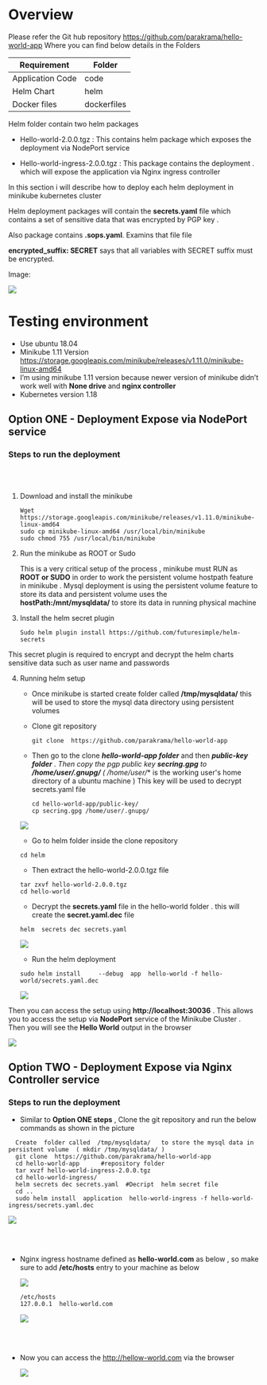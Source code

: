 # Overview

Please refer the Git hub repository https://github.com/parakrama/hello-world-app   Where you can find below details in the Folders

| Requirement      	| Folder      	|
|------------------	|-------------	|
| Application Code 	| code        	|
| Helm Chart       	| helm        	|
| Docker files     	| dockerfiles 	|

Helm folder contain two  helm packages 

- Hello-world-2.0.0.tgz  :   This contains helm package which exposes the deployment via NodePort service 

- Hello-world-ingress-2.0.0.tgz  : This package contains the deployment . which will expose the application via  Nginx ingress controller 


In this section i will describe how to deploy each helm deployment in minikube kubernetes  cluster 


Helm deployment packages will contain the **secrets.yaml**  file which contains a set of sensitive data that was encrypted by PGP key .

Also package contains **.sops.yaml**. Examins that file file

**encrypted_suffix: SECRET** says that all  variables with SECRET suffix must be encrypted. 

Image:

![](https://github.com/parakrama/images/blob/master/mark1.jpg)




# Testing environment

- Use ubuntu 18.04 
- Minikube 1.11 Version  https://storage.googleapis.com/minikube/releases/v1.11.0/minikube-linux-amd64
- I’m using minikube 1.11 version because newer version  of minikube didn’t  work well with **None drive**  and **nginx controller** 
- Kubernetes version 1.18


## Option ONE - Deployment Expose via NodePort service

### Steps to run the  deployment 
<br></br>

   1. Download and install the minikube 

      ```
      Wget https://storage.googleapis.com/minikube/releases/v1.11.0/minikube-linux-amd64  
      sudo cp minikube-linux-amd64 /usr/local/bin/minikube
      sudo chmod 755 /usr/local/bin/minikube
      ```

   2. Run the minikube as ROOT or Sudo

      This is a very critical setup of the process , minikube must RUN as **ROOT or SUDO**  in order to  work the persistent volume hostpath feature in minikube     .   Mysql deployment is using the persistent volume feature to store its data and persistent volume uses the **hostPath:/mnt/mysqldata/** to store its data in         running physical machine 

   3. Install the helm secret plugin 
  
      ```
      Sudo helm plugin install https://github.com/futuresimple/helm-secrets
      ```
   This secret plugin is required to encrypt  and decrypt the helm  charts sensitive data such as user name and passwords 
  
  
   4. Running helm setup

       - Once minikube is started create folder called **/tmp/mysqldata/**   this will be used to store the  mysql data directory using persistent volumes
  
       - Clone git repository
         ``` 
         git clone  https://github.com/parakrama/hello-world-app
         ```
  
       - Then go to the clone ***hello-world-app folder*** and then ***public-key folder** . Then copy the pgp public key **secring.gpg**  to **/home/user/.gnupg/**   ( /home/user/**  is the  working user's home directory of a ubuntu machine )  This key will be used to decrypt secrets.yaml file
  
         ```
         cd hello-world-app/public-key/
         cp secring.gpg /home/user/.gnupg/
         ```

        ![](https://github.com/parakrama/images/blob/master/mark2.png)
   
   
      - Go to helm folder inside the clone repository
   
      ```
      cd helm
      ```
   
      - Then extract the hello-world-2.0.0.tgz file
   
      ```
      tar zxvf hello-world-2.0.0.tgz
      cd hello-world 
      ```
   
      - Decrypt the **secrets.yaml**  file in the hello-world folder . this will create the **secret.yaml.dec** file 
   
      ```
      helm  secrets dec secrets.yaml 
      ```
    
      ![](https://github.com/parakrama/images/blob/master/mark3.png)
   

      - Run the helm deployment 

      ```
      sudo helm install     --debug  app  hello-world -f hello-world/secrets.yaml.dec
      ```
       ![](https://github.com/parakrama/images/blob/master/mark4.png)
   
   
   
   
Then you can access the setup using  **http://localhost:30036**  . This allows you to access the setup via **NodePort** service of the Minikube Cluster . 
Then you will see the **Hello World**  output in the browser

![](https://github.com/parakrama/images/blob/master/mark5.png)
   
   
   
   


## Option TWO - Deployment Expose via Nginx Controller service 



### Steps to run the deployment 

- Similar to **Option ONE steps** , Clone the git repository and run the below commands as shown in the picture

```
  Create  folder called  /tmp/mysqldata/   to store the mysql data in persistent volume  ( mkdir /tmp/mysqldata/ )
  git clone  https://github.com/parakrama/hello-world-app
  cd hello-world-app      #repository folder 
  tar xvzf hello-world-ingress-2.0.0.tgz 
  cd hello-world-ingress/
  helm secrets dec secrets.yaml  #Decript  helm secret file 
  cd ..
  sudo helm install  application  hello-world-ingress -f hello-world-ingress/secrets.yaml.dec

```

  ![](https://github.com/parakrama/images/blob/master/mark6.png)
  
<br></br>
- Nginx ingress hostname defined as  **hello-world.com**   as below  , so make sure to add  **/etc/hosts**  entry to your machine as below

  ![](https://github.com/parakrama/images/blob/master/mark7.png)
  
 
  ```
  /etc/hosts
  127.0.0.1  hello-world.com 
  ```
  ![](https://github.com/parakrama/images/blob/master/mark8.png)
  
  <br></br>
  
 - Now you can access the http://hellow-world.com via the browser  
 
    ![](https://github.com/parakrama/images/blob/master/mark9.png)

